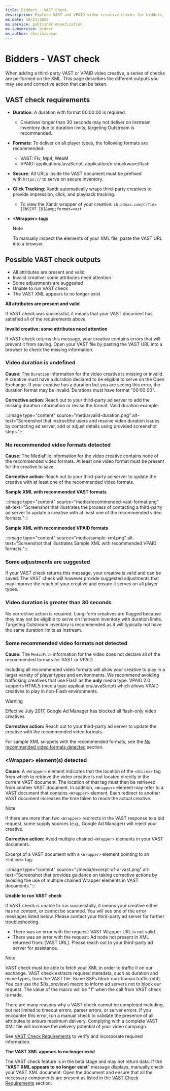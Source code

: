 ```yaml
---
title: Bidders - VAST Check
description: Explore VAST and VPAID video creative checks for bidders, understanding potential outputs, and implementing corrective actions with third-party XML.
ms.date: 10/21/2025
ms.service: publisher-monetization
ms.subservice: bidder
ms.author: shsrinivasan
---
```


# Bidders - VAST check

When adding a third-party VAST or VPAID video creative, a series of checks are performed on the XML. This page describes the different outputs you may see and corrective action that can be taken.

## VAST check requirements

- **Duration**: A duration with format 00:00:00 is required.
  - Creatives longer than 30 seconds may not deliver on Instream inventory due to duration limits; targeting Outstream is recommended.  
- **Formats**: To deliver on all player types, the following formats are recommended:
  - VAST: Flv, Mp4, WebM
  - VPAID: application/JavaScript, application/x-shockwave/flash
- **Secure**: All URLs inside the VAST document must be prefixed with `https://` to serve on secure inventory.
- **Click Tracking:** Xandr automatically wraps third-party creatives to provide impression, click, and playback
  tracking.
  - To view the Xandr wrapper of your creative: `ib.adnxs.com/cr?id=[INSERT_ID]&amp;format=vast`
- **\<Wrapper\> tags**  

  > [!NOTE]
  > To manually inspect the elements of your XML file, paste the VAST URL into a browser.

## Possible VAST check outputs

- All attributes are present and valid  
- Invalid creative: some attributes need attention
- Some adjustments are suggested
- Unable to run VAST check
- The VAST XML appears to no longer exist

**All attributes are present and valid**

If VAST check was successful, it means that your VAST document has satisfied all of the requirements above.

**Invalid creative: some attributes need attention**

If VAST check returns this message, your creative contains errors that will prevent it from saving. Open your VAST file by pasting the VAST URL into a browser to check the missing information.

### Video duration is undefined

**Cause**: The `Duration` information for the video creative is missing or invalid. A creative must have a duration declared to be eligible to serve on the Open Exchange. If your creative has a duration but you are seeing this error, the duration format may be invalid. Durations must have format "00:00:00".

**Corrective action**: Reach out to your third-party ad server to add the missing duration information or revise the format. Valid duration example:

   :::image type="content" source="media/valid-duration.png" alt-text="Screenshot that instructthe users and resolve video duration issues by contacting ad server, add or adjust details using provided screenshot steps.":::

### No recommended video formats detected

**Cause**: The MediaFile information for the video creative contains none of the recommended video formats. At least one video format must be present for the creative to save.

**Corrective action**: Reach out to your third-party ad server to update the creative with at least one of the recommended video formats. 

  **Sample XML with recommended VAST formats**

  :::image type="content" source="media/recommended-vast-format.png" alt-text="Screenshot that illustrates the process of contacting a third-party ad server to update a creative with at least one of the recommended video formats.":::

  **Sample XML with recommended VPAID formats**

   :::image type="content" source="media/sample-xml.png" alt-text="Screenshot that illustrates Sample XML with recommended VPAID formats:":::

### Some adjustments are suggested

If your VAST check returns this message, your creative is valid and can be saved. The VAST check will however provide suggested adjustments that may improve the reach of your creative and ensure it serves on all
player types.  

### Video duration is greater than 30 seconds

No corrective action is required. Long-form creatives are flagged because they may not be eligible to serve on Instream inventory with duration limits. Targeting Outstream inventory is recommended as it will typically not have the same duration limits as Instream.  

### Some recommended video formats not detected

**Cause:** The `MediaFile` information for the video does not declare all of the recommended formats for VAST or VPAID.

Including all recommended video formats will allow your creative to play in a larger variety of player types and environments. We recommend avoiding trafficking creatives that use Flash as the **only** media type. VPAID 2.0 supports HTML5 (media type application/JavaScript) which allows VPAID creatives to play in non-Flash environments.

> [!WARNING]
> Effective July 2017, Google Ad Manager has blocked all flash-only video creatives.

**Corrective action:** Reach out to your third-party ad server to update the creative with the recommended video formats.

For sample XML snippets with the recommended formats, see the [No recommended video formats detected](vast-check.md#no-recommended-video-formats-detected) section.
  
### \<Wrapper\> element(s) detected

**Cause:** A `<Wrapper>` element indicates that the location of the `<InLine>` tag from which to retrieve the video creative is not located directly in the current VAST document. The location of that tag must then be retrieved from another VAST document. In addition, `<Wrapper>` element may refer to a VAST document that contains `<Wrapper>` element. Each redirect to another VAST document increases the time taken to reach the actual creative.

> [!NOTE]
> If there are more than two `<Wrapper>` redirects in the VAST response to a bid request, some supply sources (e.g., Google Ad Manager) will reject your creative.

**Corrective action:** Avoid multiple chained `<Wrapper>` elements in your VAST documents.

Excerpt of a VAST document with a `<Wrapper>` element pointing to an \<InLine\> tag:

:::image type="content" source="./media/excerpt-of-a-vast.png" alt-text="Screenshot that provides guidance on taking corrective actions by avoiding the use of multiple chained Wrapper elements in VAST documents.":::

**Unable to run VAST check**

If VAST check is unable to run successfully, it means your creative either has no content, or cannot be scanned. You will see one of the error messages listed below. Please contact your third-party ad server for further troubleshooting.

- There was an error with the request: VAST Wrapper URL is not valid.
- There was an error with the request: Ad node not present in XML returned from: \[VAST URL\]. Please reach out to your third-party ad server for assistance.

> [!NOTE]
> VAST check must be able to fetch your XML in order to traffic it on our exchange. VAST check extracts required metadata, such as duration and mime types, from the VAST file. Some SSPs block non-human traffic (nht). You can use the ${is_preview} macro to inform ad servers not to block our request. The value of the macro will be "1" when the call from VAST check is made.

There are many reasons why a VAST check cannot be completed including, but not limited to timeout errors, parser errors, or server errors. If you encounter this error, run a manual check to validate the presence of all attributes to ensure maximum delivery. Complying with a complete VAST XML file will increase the delivery potential of your video campaign.

See [VAST Check Requirements](vast-check.md#vast-check-requirements) to verify and incorporate required information.

**The VAST XML appears to no longer exist**

The VAST check feature is in the beta stage and may not return data. If the "**VAST XML appears to no longer exist**" message displays, manually check your VAST XML document. Open the document and ensure that all the necessary components are present as listed in the [VAST Check Requirements](vast-check.md#vast-check-requirements) section.
